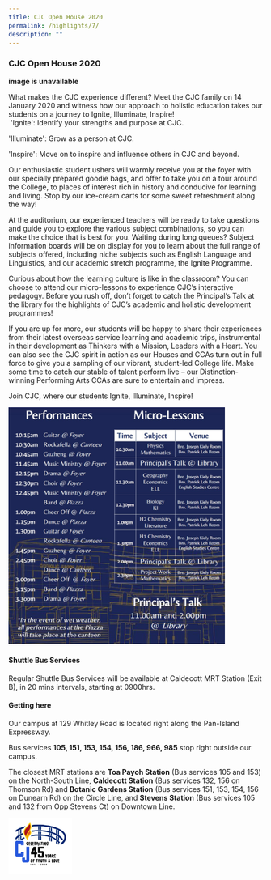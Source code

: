 ```yaml
---
title: CJC Open House 2020
permalink: /highlights/7/
description: ""
---
```

### **CJC Open House 2020**

**image is unavailable**

What makes the CJC experience different? Meet the CJC family on 14 January 2020 and witness how our approach to holistic education takes our students on a journey to Ignite, Illuminate, Inspire!  
 'Ignite': Identify your strengths and purpose at CJC.

'Illuminate': Grow as a person at CJC.

'Inspire': Move on to inspire and influence others in CJC and beyond.

Our enthusiastic student ushers will warmly receive you at the foyer with our specially prepared goodie bags, and offer to take you on a tour around the College, to places of interest rich in history and conducive for learning and living. Stop by our ice-cream carts for some sweet refreshment along the way!

At the auditorium, our experienced teachers will be ready to take questions and guide you to explore the various subject combinations, so you can make the choice that is best for you. Waiting during long queues? Subject information boards will be on display for you to learn about the full range of subjects offered, including niche subjects such as English Language and Linguistics, and our academic stretch programme, the Ignite Programme. 

Curious about how the learning culture is like in the classroom? You can choose to attend our micro-lessons to experience CJC’s interactive pedagogy. Before you rush off, don’t forget to catch the Principal’s Talk at the library for the highlights of CJC’s academic and holistic development programmes!

If you are up for more, our students will be happy to share their experiences from their latest overseas service learning and academic trips, instrumental in their development as Thinkers with a Mission, Leaders with a Heart. You can also see the CJC spirit in action as our Houses and CCAs turn out in full force to give you a sampling of our vibrant, student-led College life. Make some time to catch our stable of talent perform live – our Distinction-winning Performing Arts CCAs are sure to entertain and impress.

Join CJC, where our students Ignite, Illuminate, Inspire!

<img src="/images/oh2020.jpg" style="width:85%">

#### **Shuttle Bus Services**
Regular Shuttle Bus Services will be available at Caldecott MRT Station (Exit B), in 20 mins intervals, starting at 0900hrs.

#### **Getting here**
Our campus at 129 Whitley Road is located right along the Pan-Island Expressway. 

Bus services **105, 151, 153, 154, 156, 186, 966, 985** stop right outside our campus. 

The closest MRT stations are **Toa Payoh Station** (Bus services 105 and 153) on the North-South Line, **Caldecott Station** (Bus services 132, 156 on Thomson Rd) and **Botanic Gardens Station** (Bus services 151, 153, 154, 156 on Dunearn Rd) on the Circle Line, and **Stevens Station** (Bus services 105 and 132 from Opp Stevens Ct) on Downtown Line.

<img src="/images/cj45logo.jpeg" style="width:25%" align=left>